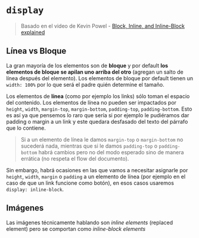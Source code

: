 # `display`
> Basado en el video de Kevin Powel - [Block, Inline, and Inline-Block explained](https://www.youtube.com/watch?v=x_i2gga-sYg)

## Línea vs Bloque
La gran mayoría de los elementos son de **bloque** y por default **los elementos de bloque se apilan uno arriba del otro** (agregan un salto de línea después del elemento). Los elementos de bloque por default tienen un `width: 100%` por lo que será el padre quién determine el tamaño.

Los elementos de **línea** (como por ejemplo los links) sólo toman el espacio del contenido. Los elementos de línea no pueden ser impactados por `height`, `width`, `margin-top`, `margin-bottom`, `padding-top`, `padding-bottom`. Esto es así ya que pensemos lo raro que sería si por ejemplo le pudiéramos dar padding o margin a un link y este quedara desfasado del texto del párrafo que lo contiene.

> Si a un elemento de línea le damos `margin-top` o `margin-bottom` no sucederá nada, mientras que si le damos `padding-top` o `padding-bottom` habrá cambios pero no del modo esperado sino de manera errática (no respeta el flow del documento).

Sin embargo, habrá ocasiones en las que vamos a necesitar asignarle por `height`, `width`, `margin` o `padding` a un elemento de línea (por ejemplo en el caso de que un link funcione como botón), en esos casos usaremos `display: inline-block`.

## Imágenes
Las imágenes técnicamente hablando son *inline elements* (replaced element) pero se comportan como *inline-block elements*